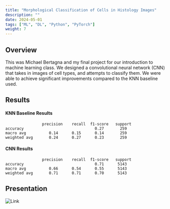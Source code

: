 ```yaml
---
title: "Morphological Classification of Cells in Histology Images"
description: ""
date: 2024-05-01
tags: ["ML", "DL", "Python", "PyTorch"]
weight: 7
---
```


## Overview
This was Michael Bertagna and my final project for our introduction to machine learning class. We designed a convolutional neural network (CNN) that takes in images of cell types, and attempts to classify them. We were able to achieve significant improvements compared to the KNN baseline used.

## Results

#### KNN Baseline Results
```
                precision    recall  f1-score   support
accuracy                               0.27       259
macro avg          0.14      0.15      0.14       259
weighted avg       0.24      0.27      0.23       259
```

#### CNN Results

```
                precision    recall  f1-score   support
accuracy                               0.71      5143
macro avg          0.66      0.54      0.55      5143
weighted avg       0.71      0.71      0.70      5143
```

## Presentation

![Link](#)